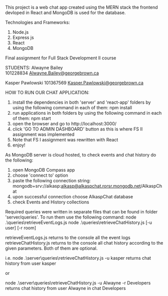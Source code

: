 This project is a web chat app created using the MERN stack 
the frontend devloped in React and MongoDB is used for the database.

Technologies and Frameworks:

1. Node.js
2. Express js
3. React
4. MongoDB



Final assignment for Full Stack Development II course

STUDENTS:
Alwayne Bailey                                                                                             
101228834
Alwayne.Bailey@georgebrown.ca

Kasper Pawlowski
101367569
Kasper.Pawlowski@georgebrown.ca


HOW TO RUN OUR CHAT APPLICATION:
1. install the dependencies in both 'server' and 'react-app' folders by using the following command in each of them: npm install
2. run applications in both folders by using the following command in each of them: npm start
3. open the browser and go to http://localhost:3000/
4. click 'GO TO ADMIN DASHBOARD' button as this is where FS II assignment was implemented
5. Note that FS I assignment was rewritten with React
6. enjoy!

As MongoDB server is cloud hosted, to check events and chat history do the following:
1. open MongoDB Compass app
2. choose 'connect to' option
3. paste the following connection string: mongodb+srv://alkasp:alkasp@alkaspchat.rorsr.mongodb.net/AlkaspChat
4. upon successful connection choose AlkaspChat database
5. check Events and History collections




Required queries were written in separate files that can be found in folder 'server/queries'.
To run them use the following command:
node .\queries\retrieveEventLogs.js
node .\queries\retrieveChatHistory.js [-u user] [-r room]

retrieveEventLogs.js returns to the console all the event logs
retrieveChatHistory.js returns to the console all chat history according to the given parameters. Both of them are optional.

i.e.
node .\server\queries\retrieveChatHistory.js -u kasper 
returns chat history from user kasper

or

node .\server\queries\retrieveChatHistory.js -u Alwayne -r Developers 
returns chat history from user Alwayne in chat Developers